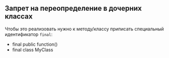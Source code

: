 ## Запрет на переопределение в дочерних классах

Чтобы это реализовать нужно к методу/классу приписать специальный идентификатор `final`:
- final public function()
- final class MyClass